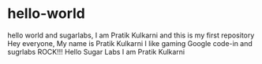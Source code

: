 # hello-world
hello world and sugarlabs, I am Pratik Kulkarni and this is my first repository
Hey everyone,
My name is Pratik Kulkarni
I like gaming
Google code-in and sugrlabs
ROCK!!!
Hello Sugar Labs
I am Pratik Kulkarni
